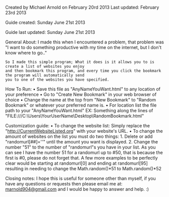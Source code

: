 Created by Michael Arnold on February 20rd 2013
Last updated: February 23rd 2013

Guide created: Sunday June 21st 2013

Guide last updated: Sunday June 21st 2013



General About:
  I made this when I encountered a problem, that problem was
	"I want to do something productive with my time on the internet, but I don't know where to go.."

	So I made this simple program; What it does is it allows you to is create a list of websites you enjoy
	and then bookmark this program, and every time you click the bookmark the program will automatically send
	you to one of the websites you have specified. 

How To Run:
	• 	Save this file as "AnyNameYouWant.html" to any location of your preference
	•	Go to "Create New Bookmark" in your web browser of choice
	•	Change the name at the top from "New Bookmark" to "Random Bookmark" or whatever your preferred name is.	
	•	For location list the file path to your "AnyNameYouWant.html"
			EX: Something along the lines of "FILE:///C:\Users\YourUserName\Desktop\RandomBookmark.html"
	

Customization guide:
	• To change the website list: Simply replace the "http://CurrentWebsiteListed.org" with your website's URL.
	• To change the amount of websites on the list you must do two things:
		1. Delete or add "randomurl[##]=''" until the amount you want is displayed.
		2. Change the number "51" to the number of "randomurl"s you have in your list. As you can see
			I have the number 51 for a randomurl up to #50, that is because the first is #0, please do not
			forget that. A few more examples to be perfectly clear would be starting at randomurl[0] and
			ending at randomurl[95] resulting in needing to change the Math.random()*51 to 
			Math.random()*52 
		
Closing notes: I hope this is useful for someone other than myself, if you have any questions or requests
then please email me at: marnold904@gmail.com and I would be happy to answer and help. :)
